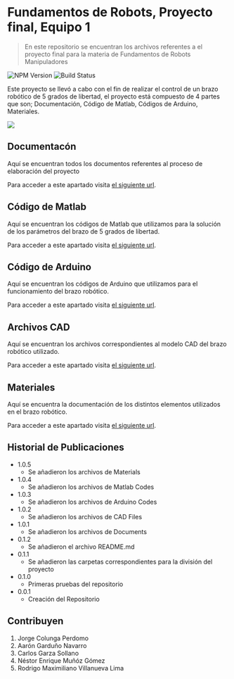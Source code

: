 # Fundamentos de Robots, Proyecto final, Equipo 1
> En este repositorio se encuentran los archivos referentes a el proyecto final para la materia de Fundamentos de Robots Manipuladores

![NPM Version][npm-image]
![Build Status][travis-image]

Este proyecto se llevó a cabo con el fin de realizar el control de un brazo robótico de 5 grados de libertad, el proyecto está compuesto de 4 partes que son; Documentación, Código de Matlab, Códigos de Arduino, Materiales.

![](header.png)


## Documentacón

Aquí se encuentran todos los documentos referentes al proceso de elaboración del proyecto

Para acceder a este apartado visita [el siguiente url](https://github.com/FifaUltimateTeam/FundamentosDeRobots/tree/master/Documents).

## Código de Matlab

Aquí se encuentran los códigos de Matlab que utilizamos para la solución de los parámetros del brazo de 5 grados de libertad.

Para acceder a este apartado visita [el siguiente url](https://github.com/FifaUltimateTeam/FundamentosDeRobots/tree/master/MatlabCodes).

## Código de Arduino

Aquí se encuentran los códigos de Arduino que utilizamos para el funcionamiento del brazo robótico.

Para acceder a este apartado visita [el siguiente url](https://github.com/FifaUltimateTeam/FundamentosDeRobots/tree/master/ArduinoCodes).


## Archivos CAD

Aquí se encuentran los archivos correspondientes al modelo CAD del brazo robótico utilizado.

Para acceder a este apartado visita [el siguiente url](https://github.com/FifaUltimateTeam/FundamentosDeRobots/tree/master/CADFiles).

## Materiales

Aquí se encuentra la documentación de los distintos elementos utilizados en el brazo robótico.

Para acceder a este apartado visita [el siguiente url](https://github.com/FifaUltimateTeam/FundamentosDeRobots/tree/master/Materials).


## Historial de Publicaciones
* 1.0.5
    * Se añadieron los archivos de Materials
* 1.0.4
    * Se añadieron los archivos de Matlab Codes
* 1.0.3
    * Se añadieron los archivos de Arduino Codes
* 1.0.2
    * Se añadieron los archivos de CAD Files
* 1.0.1
    * Se añadieron los archivos de Documents
* 0.1.2
    * Se añadieron el archivo README.md
* 0.1.1
    * Se añadieron las carpetas correspondientes para la división del proyecto
* 0.1.0
    * Primeras pruebas del repositorio
* 0.0.1
    * Creación del Repositorio


## Contribuyen

1. Jorge Colunga Perdomo
2. Aarón Garduño Navarro
3. Carlos Garza Sollano
4. Néstor Enrique Muñóz Gómez
5. Rodrigo Maximiliano Villanueva Lima

<!-- Markdown link & img dfn's -->
[npm-image]: https://img.shields.io/badge/build-beta-blue
[travis-image]: https://img.shields.io/badge/version-0.1-green

